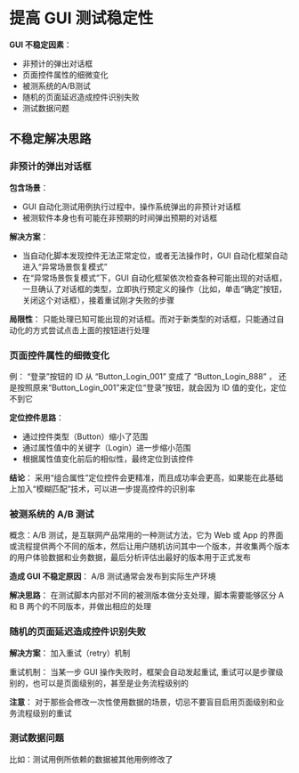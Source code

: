 # 提高 GUI 测试稳定性

**GUI 不稳定因素**：

+ 非预计的弹出对话框
+ 页面控件属性的细微变化
+ 被测系统的A/B测试
+ 随机的页面延迟造成控件识别失败
+ 测试数据问题

## 不稳定解决思路

### 非预计的弹出对话框

**包含场景**：

+ GUI 自动化测试用例执行过程中，操作系统弹出的非预计对话框
+ 被测软件本身也有可能在非预期的时间弹出预期的对话框

**解决方案**：

+ 当自动化脚本发现控件无法正常定位，或者无法操作时，GUI 自动化框架自动进入“异常场景恢复模式”
+ 在“异常场景恢复模式”下，GUI 自动化框架依次检查各种可能出现的对话框，一旦确认了对话框的类型，立即执行预定义的操作（比如，单击“确定”按钮，关闭这个对话框），接着重试刚才失败的步骤

**局限性**： 只能处理已知可能出现的对话框。而对于新类型的对话框，只能通过自动化的方式尝试点击上面的按钮进行处理 

### 页面控件属性的细微变化

例： “登录”按钮的 ID 从 “Button_Login_001” 变成了 “Button_Login_888” ， 还是按照原来“Button_Login_001”来定位“登录”按钮，就会因为 ID 值的变化，定位不到它 

**定位控件思路**：

+ 通过控件类型（Button）缩小了范围
+ 通过属性值中的关键字（Login）进一步缩小范围
+ 根据属性值变化前后的相似性，最终定位到该控件

**结论**： 采用“组合属性”定位控件会更精准，而且成功率会更高，如果能在此基础上加入“模糊匹配”技术，可以进一步提高控件的识别率 

### 被测系统的 A/B 测试

 概念：A/B 测试，是互联网产品常用的一种测试方法，它为 Web 或 App 的界面或流程提供两个不同的版本，然后让用户随机访问其中一个版本，并收集两个版本的用户体验数据和业务数据，最后分析评估出最好的版本用于正式发布 

**造成 GUI 不稳定原因**： A/B 测试通常会发布到实际生产环境 

**解决思路**： 在测试脚本内部对不同的被测版本做分支处理，脚本需要能够区分 A 和 B 两个的不同版本，并做出相应的处理 

### 随机的页面延迟造成控件识别失败

**解决方案**： 加入重试（retry）机制 

重试机制： 当某一步 GUI 操作失败时，框架会自动发起重试, 重试可以是步骤级别的，也可以是页面级别的，甚至是业务流程级别的 

**注意**： 对于那些会修改一次性使用数据的场景，切忌不要盲目启用页面级别和业务流程级别的重试 

### 测试数据问题

 比如：测试用例所依赖的数据被其他用例修改了 

